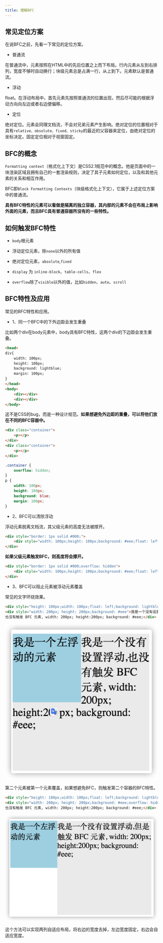 ```yaml
---
title: 理解BFC
---
```


## 常见定位方案

在说BFC之前，先看一下常见的定位方案。

- 普通流

在普通流中，元素按照在HTML中的先后位置之上而下布局。行内元素从左到右排列，宽度不够时自动换行；块级元素总是占满一行，从上到下。元素默认是普通流。

- 浮动

float。在浮动布局中，首先元素先按照普通流的位置出现，然后尽可能的根据浮动方向向左边或者右边便偏移。

- 定位

绝对定位。元素会同理文档流，不会对兄弟元素产生影响。绝对定位的位置相对于具有`relative、obsolute、fixed、sticky`的最近的父容器来定位，由绝对定位的坐标决定。固定定位相对于视窗固定。

## BFC的概念

`Formatting context`（格式化上下文）是CSS2.1规范中的概念。他是页面中的一块渲染区域且拥有自己的一套渲染规则，决定了其子元素如何定位，以及和其他元素的关系和相互作用。

BFC即`Block Formatting Contexts`（块级格式化上下文），它属于上述定位方案中的普通流。

**具有BFC特性的元素可以看做是隔离的独立容器，其内部的元素不会在布局上影响外面的元素，而且BFC具有普通容器所没有的一些特性。**

## 如何触发BFC特性

- `body`根元素

- 浮动定位元素，除`none`以外的所有值

- 绝对定位元素，`absolute`,`fixed`

- `display` 为 `inline-block`、`table-cells`、`flex`

- `overflow`除了`visible`以外的值，比如`hidden`、`auto`、`scroll`

## BFC特性及应用

常见的BFC特性和应用。

- 1、同一个BFC中的下外边距会发生重叠

比如两个div在body元素中，body具有BFC特性，这两个div的下边距会发生重叠。

```html
<head>
div{
    width: 100px;
    height: 100px;
    background: lightblue;
    margin: 100px;
}
</head>
<body>
    <div></div>
    <div></div>
</body>
```

这不是CSS的bug，而是一种设计规范。**如果想避免外边距的重叠，可以将他们放在不同的BFC容器中。**

```html
<div class="container">
    <p></p>
</div>
<div class="container">
    <p></p>
</div>
```

```css
.container {
    overflow: hidden;
}
p {
    width: 100px;
    height: 100px;
    background: blue;
    margin: 100px;
}
```

- 2、BFC可以清除浮动

浮动元素脱离文档流，其父级元素的高度无法被撑开。

```html
<div style="border: 1px solid #000;">
    <div style="width: 100px;height: 100px;background: #eee;float: left;"></div>
</div>
```

**如果父级元素触发BFC，则高度将会撑开。**

```html
<div style="border: 1px solid #000;overflow: hidden">
    <div style="width: 100px;height: 100px;background: #eee;float: left;"></div>
</div>
```

- 3、BFC可以阻止元素被浮动元素覆盖

常见的文字环绕效果。

```html
<div style="height: 100px;width: 100px;float: left;background: lightblue">我是一个左浮动的元素</div>
<div style="width: 200px; height: 200px;background: #eee">我是一个没有设置浮动, 
也没有触发 BFC 元素, width: 200px; height:200px; background: #eee;</div>
```

![float_bfc](/images/float_bfc.jpg)

第二个元素被第一个元素覆盖，如果想避免BFC，则触发第二个容器的BFC特性。

```html
<div style="height: 100px;width: 100px;float: left;background: lightblue">我是一个左浮动的元素</div>
<div style="width: 200px; height: 200px;background: #eee;overflow: hidden;">我是一个没有设置浮动, 
也没有触发 BFC 元素, width: 200px; height:200px; background: #eee;</div>
```

![float_bfc_clear](/images/float_bfc_clear.jpg)

这个方法可以实现两列自适应布局，将右边的宽度去掉，左边宽度固定，右边会自适应宽度。